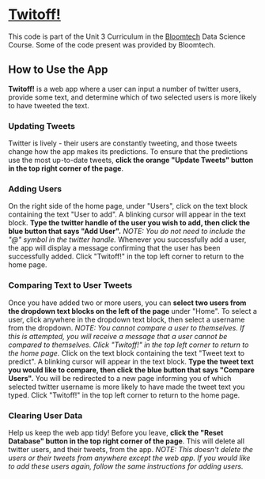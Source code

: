 # <a href= https://twitoff-ds36-aw.herokuapp.com/>Twitoff!</a>

This code is part of the Unit 3 Curriculum in the  <a href=https://github.com/bloominstituteoftechnology>Bloomtech</a> Data Science Course. Some of the code present was provided by Bloomtech.

## How to Use the App

**Twitoff!** is a web app where a user can input a number of twitter users, provide some text, and determine which of two selected users is more likely to have tweeted the text.

### Updating Tweets

Twitter is lively - their users are constantly tweeting, and those tweets change how the app makes its predictions. To ensure that the predictions use the most up-to-date tweets, **click the orange "Update Tweets" button in the top right corner of the page**.

### Adding Users

On the right side of the home page, under "Users", click on the text block containing the text "User to add". A blinking cursor will appear in the text block. **Type the twitter handle of the user you wish to add, then click the blue button that says "Add User".** *NOTE: You do not need to include the "@" symbol in the twitter handle.* 
Whenever you successfully add a user, the app will display a message confirming that the user has been successfully added. Click "Twitoff!" in the top left corner to return to the home page.

### Comparing Text to User Tweets

Once you have added two or more users, you can **select two users from the dropdown text blocks on the left of the page** under "Home". To select a user, click anywhere in the dropdown text block, then select a username from the dropdown.
*NOTE: You cannot compare a user to themselves. If this is attempted, you will receive a message that a user cannot be compared to themselves. Click "Twitoff!" in the top left corner to return to the home page.*
Click on the text block containing the text "Tweet text to predict". A blinking cursor will appear in the text block. **Type the tweet text you would like to compare, then click the blue button that says "Compare Users".**
You will be redirected to a new page informing you of which selected twitter username is more likely to have made the tweet text you typed. Click "Twitoff!" in the top left corner to return to the home page.

### Clearing User Data

Help us keep the web app tidy! Before you leave, **click the "Reset Database" button in the top right corner of the page**. This will delete all twitter users, and their tweets, from the app. *NOTE: This doesn't delete the users or their tweets from anywhere except the web app. If you would like to add these users again, follow the same instructions for adding users.*
